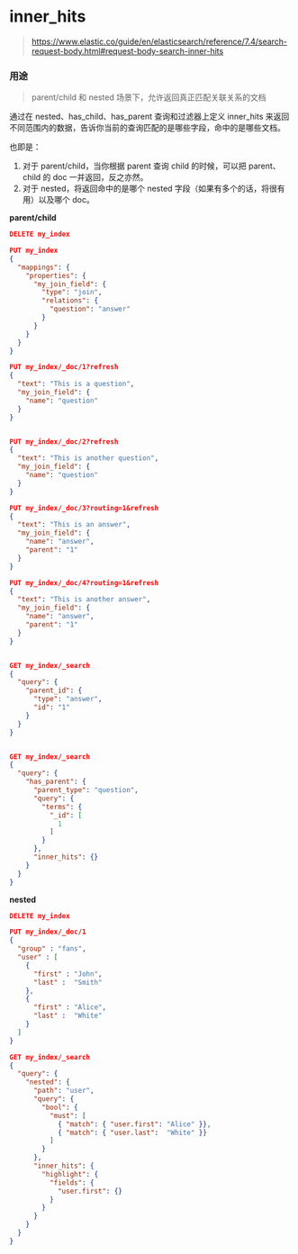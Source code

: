 # inner_hits

> https://www.elastic.co/guide/en/elasticsearch/reference/7.4/search-request-body.html#request-body-search-inner-hits

### 用途

> parent/child 和 nested 场景下，允许返回真正匹配关联关系的文档

通过在 nested、has_child、has_parent 查询和过滤器上定义 inner_hits 来返回不同范围内的数据，告诉你当前的查询匹配的是哪些字段，命中的是哪些文档。

也即是：

1. 对于 parent/child，当你根据 parent 查询 child 的时候，可以把 parent、child 的 doc 一并返回，反之亦然。
2. 对于 nested，将返回命中的是哪个 nested 字段（如果有多个的话，将很有用）以及哪个 doc。

**parent/child**

```json
DELETE my_index

PUT my_index
{
  "mappings": {
    "properties": {
      "my_join_field": {
        "type": "join",
        "relations": {
          "question": "answer" 
        }
      }
    }
  }
}

PUT my_index/_doc/1?refresh
{
  "text": "This is a question",
  "my_join_field": {
    "name": "question" 
  }
}


PUT my_index/_doc/2?refresh
{
  "text": "This is another question",
  "my_join_field": {
    "name": "question"
  }
}

PUT my_index/_doc/3?routing=1&refresh
{
  "text": "This is an answer",
  "my_join_field": {
    "name": "answer", 
    "parent": "1" 
  }
}

PUT my_index/_doc/4?routing=1&refresh
{
  "text": "This is another answer",
  "my_join_field": {
    "name": "answer",
    "parent": "1"
  }
}


GET my_index/_search
{
  "query": {
    "parent_id": {
      "type": "answer",
      "id": "1"
    }
  }
}


GET my_index/_search
{
  "query": {
    "has_parent": {
      "parent_type": "question",
      "query": {
        "terms": {
          "_id": [
            1
          ]
        }
      },
      "inner_hits": {}
    }
  }
}

```


**nested**

```json
DELETE my_index

PUT my_index/_doc/1
{
  "group" : "fans",
  "user" : [ 
    {
      "first" : "John",
      "last" :  "Smith"
    },
    {
      "first" : "Alice",
      "last" :  "White"
    }
  ]
}

GET my_index/_search
{
  "query": {
    "nested": {
      "path": "user",
      "query": {
        "bool": {
          "must": [
            { "match": { "user.first": "Alice" }},
            { "match": { "user.last":  "White" }} 
          ]
        }
      },
      "inner_hits": { 
        "highlight": {
          "fields": {
            "user.first": {}
          }
        }
      }
    }
  }
}
```